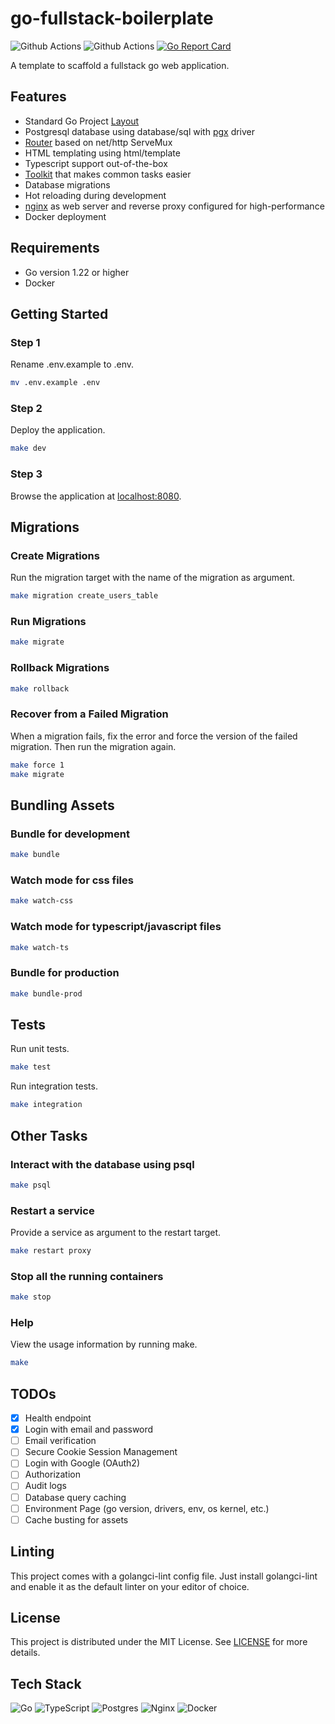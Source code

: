# go-fullstack-boilerplate

![Github Actions](https://github.com/ferdiebergado/go-fullstack-boilerplate/actions/workflows/go.yml/badge.svg?event=push) ![Github Actions](https://github.com/ferdiebergado/go-fullstack-boilerplate/actions/workflows/security.yml/badge.svg?event=push) [![Go Report Card](https://goreportcard.com/badge/github.com/ferdiebergado/go-fullstack-boilerplate)](https://goreportcard.com/report/github.com/ferdiebergado/go-fullstack-boilerplate)

A template to scaffold a fullstack go web application.

## Features

-   Standard Go Project [Layout](https://github.com/golang-standards/project-layout)
-   Postgresql database using database/sql with [pgx](https://pkg.go.dev/github.com/jackc/pgx/stdlib) driver
-   [Router](https://github.com/ferdiebergado/goexpress) based on net/http ServeMux
-   HTML templating using html/template
-   Typescript support out-of-the-box
-   [Toolkit](https://github.com/ferdiebergado/gopherkit) that makes common tasks easier
-   Database migrations
-   Hot reloading during development
-   [nginx](https://nginx.org/en/) as web server and reverse proxy configured for high-performance
-   Docker deployment

## Requirements

-   Go version 1.22 or higher
-   Docker

## Getting Started

### Step 1

Rename .env.example to .env.

```sh
mv .env.example .env
```

### Step 2

Deploy the application.

```sh
make dev
```

### Step 3

Browse the application at [localhost:8080](http://localhost:8080).

## Migrations

### Create Migrations

Run the migration target with the name of the migration as argument.

```sh
make migration create_users_table
```

### Run Migrations

```sh
make migrate
```

### Rollback Migrations

```sh
make rollback
```

### Recover from a Failed Migration

When a migration fails, fix the error and force the version of the failed migration.
Then run the migration again.

```sh
make force 1
make migrate
```

## Bundling Assets

### Bundle for development

```sh
make bundle
```

### Watch mode for css files

```sh
make watch-css
```

### Watch mode for typescript/javascript files

```sh
make watch-ts
```

### Bundle for production

```sh
make bundle-prod
```

## Tests

Run unit tests.

```sh
make test
```

Run integration tests.

```sh
make integration
```

## Other Tasks

### Interact with the database using psql

```sh
make psql
```

### Restart a service

Provide a service as argument to the restart target.

```sh
make restart proxy
```

### Stop all the running containers

```sh
make stop
```

### Help

View the usage information by running make.

```sh
make
```

## TODOs

-   [x] Health endpoint
-   [x] Login with email and password
-   [ ] Email verification
-   [ ] Secure Cookie Session Management
-   [ ] Login with Google (OAuth2)
-   [ ] Authorization
-   [ ] Audit logs
-   [ ] Database query caching
-   [ ] Environment Page (go version, drivers, env, os kernel, etc.)
-   [ ] Cache busting for assets

## Linting

This project comes with a golangci-lint config file. Just install golangci-lint and enable it as the default linter on your editor of choice.

## License

This project is distributed under the MIT License. See [LICENSE](https://github.com/ferdiebergado/go-fullstack-boilerplate/blob/main/LICENSE) for more details.

## Tech Stack

![Go](https://img.shields.io/badge/go-%2300ADD8.svg?style=for-the-badge&logo=go&logoColor=white) ![TypeScript](https://img.shields.io/badge/typescript-%23007ACC.svg?style=for-the-badge&logo=typescript&logoColor=white) ![Postgres](https://img.shields.io/badge/postgres-%23316192.svg?style=for-the-badge&logo=postgresql&logoColor=white) ![Nginx](https://img.shields.io/badge/nginx-%23009639.svg?style=for-the-badge&logo=nginx&logoColor=white) ![Docker](https://img.shields.io/badge/docker-%230db7ed.svg?style=for-the-badge&logo=docker&logoColor=white)
